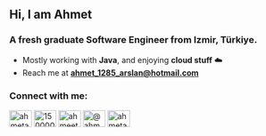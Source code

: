 <h2 align="left">Hi, I am Ahmet</h2>
<h3 align="left">A fresh graduate Software Engineer from Izmir, Türkiye.</h3>

- Mostly working with **Java**, and enjoying **cloud stuff** ☁️  
- Reach me at **ahmet_1285_arslan@hotmail.com**  

<h3 align="left">Connect with me:</h3>
<p align="left">
  <a href="https://linkedin.com/in/ahmetarslan3" target="blank"><img align="center" src="https://raw.githubusercontent.com/rahuldkjain/github-profile-readme-generator/master/src/images/icons/Social/linked-in-alt.svg" alt="ahmetarslan3" height="30" width="40" /></a>
  <a href="https://stackoverflow.com/users/15000028" target="blank"><img align="center" src="https://raw.githubusercontent.com/rahuldkjain/github-profile-readme-generator/master/src/images/icons/Social/stack-overflow.svg" alt="15000028" height="30" width="40" /></a>
  <a href="https://instagram.com/ahmeetaa" target="blank"><img align="center" src="https://raw.githubusercontent.com/rahuldkjain/github-profile-readme-generator/master/src/images/icons/Social/instagram.svg" alt="ahmeetaa" height="30" width="40" /></a>
  <a href="https://medium.com/@ahmetarslan35" target="blank"><img align="center" src="https://raw.githubusercontent.com/rahuldkjain/github-profile-readme-generator/master/src/images/icons/Social/medium.svg" alt="@ahmetarslan35" height="30" width="40" /></a>
  <a href="https://www.leetcode.com/ahmetarslan" target="blank"><img align="center" src="https://raw.githubusercontent.com/rahuldkjain/github-profile-readme-generator/master/src/images/icons/Social/leet-code.svg" alt="ahmetarslan" height="30" width="40" /></a>
</p>
